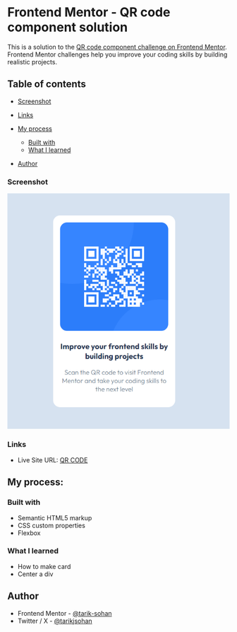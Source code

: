 # Frontend Mentor - QR code component solution

This is a solution to the [QR code component challenge on Frontend Mentor](https://www.frontendmentor.io/challenges/qr-code-component-iux_sIO_H). Frontend Mentor challenges help you improve your coding skills by building realistic projects.

## Table of contents

- [Screenshot](#screenshot)
- [Links](#links)
- [My process](#my-process)

  - [Built with](#built-with)
  - [What I learned](#what-i-learned)

- [Author](#author)

### Screenshot

![screenshot](images/Capture.PNG)

### Links

- Live Site URL: [QR CODE](https://tarik-sohan.github.io/frontendmentor-qrcode/)

## My process:

### Built with

- Semantic HTML5 markup
- CSS custom properties
- Flexbox

### What I learned

- How to make card
- Center a div

## Author

- Frontend Mentor - [@tarik-sohan](https://www.frontendmentor.io/profile/tarik-sohan)
- Twitter / X - [@tarikjsohan](https://x.com/tarikjsohan)
